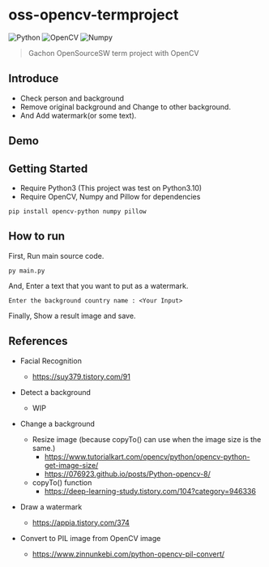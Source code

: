 # oss-opencv-termproject

![Python](https://img.shields.io/badge/python-3670A0?style=for-the-badge&logo=python&logoColor=ffdd54) ![OpenCV](https://img.shields.io/badge/opencv-%23white.svg?style=for-the-badge&logo=opencv&logoColor=white) ![Numpy](https://img.shields.io/badge/Numpy-777BB4?style=for-the-badge&logo=numpy&logoColor=white)

> Gachon OpenSourceSW term project with OpenCV

## Introduce

- Check person and background
- Remove original background and Change to other background.
- And Add watermark(or some text).

## Demo

## Getting Started

- Require Python3 (This project was test on Python3.10)
- Require OpenCV, Numpy and Pillow for dependencies

```shell
pip install opencv-python numpy pillow
```

## How to run

First, Run main source code.

```shell
py main.py
```

And, Enter a text that you want to put as a watermark.

```shell
Enter the background country name : <Your Input>
```

Finally, Show a result image and save.

## References

- Facial Recognition

  - https://suy379.tistory.com/91

- Detect a background

  - WIP

- Change a background

  - Resize image (because copyTo() can use when the image size is the same.)
    - https://www.tutorialkart.com/opencv/python/opencv-python-get-image-size/
    - https://076923.github.io/posts/Python-opencv-8/
  - copyTo() function
    - https://deep-learning-study.tistory.com/104?category=946336

- Draw a watermark

  - https://appia.tistory.com/374

- Convert to PIL image from OpenCV image
  - https://www.zinnunkebi.com/python-opencv-pil-convert/
